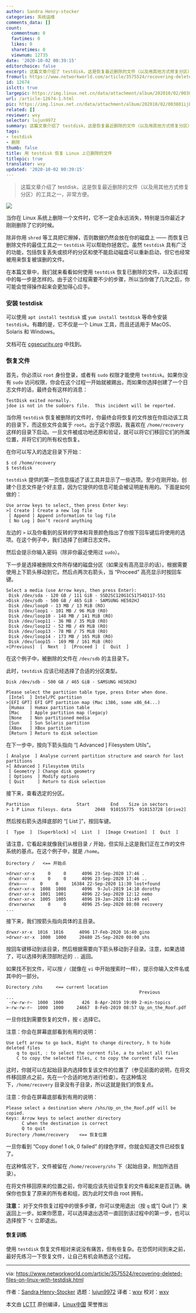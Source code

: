 ```yaml
---
author: Sandra Henry-stocker
categories: 系统运维
comments_data: []
count:
  commentnum: 0
  favtimes: 0
  likes: 0
  sharetimes: 0
  viewnum: 12735
date: '2020-10-02 00:39:15'
editorchoice: false
excerpt: 这篇文章介绍了 testdisk，这是恢复最近删除的文件（以及用其他方式修复分区）的工具之一，非常方便。
fromurl: https://www.networkworld.com/article/3575524/recovering-deleted-files-on-linux-with-testdisk.html
id: 12674
islctt: true
largepic: https://img.linux.net.cn/data/attachment/album/202010/02/003801ijb4e4lqrzqeanjz.jpg
url: /article-12674-1.html
pic: https://img.linux.net.cn/data/attachment/album/202010/02/003801ijb4e4lqrzqeanjz.jpg.thumb.jpg
related: []
reviewer: wxy
selector: lujun9972
summary: 这篇文章介绍了 testdisk，这是恢复最近删除的文件（以及用其他方式修复分区）的工具之一，非常方便。
tags:
- testdisk
- 删除
thumb: false
title: 用 testdisk 恢复 Linux 上已删除的文件
titlepic: true
translator: wxy
updated: '2020-10-02 00:39:15'
---
```



> 
> 这篇文章介绍了 testdisk，这是恢复最近删除的文件（以及用其他方式修复分区）的工具之一，非常方便。
> 
> 
> 


![](/data/attachment/album/202010/02/003801ijb4e4lqrzqeanjz.jpg)


当你在 Linux 系统上删除一个文件时，它不一定会永远消失，特别是当你最近才刚刚删除了它的时候。


除非你用 `shred` 等工具把它擦掉，否则数据仍然会放在你的磁盘上 —— 而恢复已删除文件的最佳工具之一 `testdisk` 可以帮助你拯救它。虽然 `testdisk` 具有广泛的功能，包括恢复丢失或损坏的分区和使不能启动磁盘可以重新启动，但它也经常被用来恢复被误删的文件。


在本篇文章中，我们就来看看如何使用 `testdisk` 恢复已删除的文件，以及该过程中的每一步是怎样的。由于这个过程需要不少的步骤，所以当你做了几次之后，你可能会觉得操作起来会更加得心应手。


### 安装 testdisk


可以使用 `apt install testdisk` 或 `yum install testdisk` 等命令安装 `testdisk`。有趣的是，它不仅是一个 Linux 工具，而且还适用于 MacOS、Solaris 和 Windows。


文档可在 [cgsecurity.org](https://www.cgsecurity.org/testdisk.pdf) 中找到。


### 恢复文件


首先，你必须以 `root` 身份登录，或者有 `sudo` 权限才能使用 `testdisk`。如果你没有 `sudo` 访问权限，你会在这个过程一开始就被踢出，而如果你选择创建了一个日志文件的话，最终会有这样的消息：



```
TestDisk exited normally.
jdoe is not in the sudoers file.  This incident will be reported.

```

当你用 `testdisk` 恢复被删除的文件时，你最终会将恢复的文件放在你启动该工具的目录下，而这些文件会属于 `root`。出于这个原因，我喜欢在 `/home/recovery` 这样的目录下启动。一旦文件被成功地还原和验证，就可以将它们移回它们的所属位置，并将它们的所有权也恢复。


在你可以写入的选定目录下开始：



```
$ cd /home/recovery
$ testdisk

```

`testdisk` 提供的第一页信息描述了该工具并显示了一些选项。至少在刚开始，创建个日志文件是个好主意，因为它提供的信息可能会被证明是有用的。下面是如何做的：



```
Use arrow keys to select, then press Enter key:
>[ Create ] Create a new log file
 [ Append ] Append information to log file
 [ No Log ] Don’t record anything

```

左边的 `>` 以及你看到的反转的字体和背景颜色指出了你按下回车键后将使用的选项。在这个例子中，我们选择了创建日志文件。


然后会提示你输入密码（除非你最近使用过 `sudo`）。


下一步是选择被删除文件所存储的磁盘分区（如果没有高亮显示的话）。根据需要使用上下箭头移动到它。然后点两次右箭头，当 “Proceed” 高亮显示时按回车键。



```
Select a media (use Arrow keys, then press Enter):
 Disk /dev/sda - 120 GB / 111 GiB - SSD2SC120G1CS1754D117-551
>Disk /dev/sdb - 500 GB / 465 GiB - SAMSUNG HE502HJ
 Disk /dev/loop0 - 13 MB / 13 MiB (RO)
 Disk /dev/loop1 - 101 MB / 96 MiB (RO)
 Disk /dev/loop10 - 148 MB / 141 MiB (RO)
 Disk /dev/loop11 - 36 MB / 35 MiB (RO)
 Disk /dev/loop12 - 52 MB / 49 MiB (RO)
 Disk /dev/loop13 - 78 MB / 75 MiB (RO)
 Disk /dev/loop14 - 173 MB / 165 MiB (RO)
 Disk /dev/loop15 - 169 MB / 161 MiB (RO)
>[Previous]  [  Next  ]  [Proceed ]  [  Quit  ]

```

在这个例子中，被删除的文件在 `/dev/sdb` 的主目录下。


此时，`testdisk` 应该已经选择了合适的分区类型。



```
Disk /dev/sdb - 500 GB / 465 GiB - SAMSUNG HE502HJ

Please select the partition table type, press Enter when done.
 [Intel  ] Intel/PC partition
>[EFI GPT] EFI GPT partition map (Mac i386, some x86_64...)
 [Humax  ] Humax partition table
 [Mac    ] Apple partition map (legacy)
 [None   ] Non partitioned media
 [Sun    ] Sun Solaris partition
 [XBox   ] XBox partition
 [Return ] Return to disk selection

```

在下一步中，按向下箭头指向 “[ Advanced ] Filesystem Utils”。



```
[ Analyse  ] Analyse current partition structure and search for lost partitions
>[ Advanced ] Filesystem Utils
 [ Geometry ] Change disk geometry
 [ Options  ] Modify options
 [ Quit     ] Return to disk selection

```

接下来，查看选定的分区。



```
Partition                  Start        End    Size in sectors
> 1 P Linux filesys. data         2048  910155775  910153728 [drive2]

```

然后按右箭头选择底部的 “[ List ]”，按回车键。



```
[  Type  ]  [Superblock] >[  List  ]  [Image Creation]  [  Quit  ]

```

请注意，它看起来就像我们从根目录 `/` 开始，但实际上这是我们正在工作的文件系统的基点。在这个例子中，就是 `/home`。



```
Directory /   <== 开始点

>drwxr-xr-x     0     0      4096 23-Sep-2020 17:46 .
 drwxr-xr-x     0     0      4096 23-Sep-2020 17:46 ..
 drwx———     0     0     16384 22-Sep-2020 11:30 lost+found
 drwxr-xr-x  1008  1008      4096  9-Jul-2019 14:10 dorothy
 drwxr-xr-x  1001  1001      4096 22-Sep-2020 12:12 nemo
 drwxr-xr-x  1005  1005      4096 19-Jan-2020 11:49 eel
 drwxrwxrwx     0     0      4096 25-Sep-2020 08:08 recovery
...

```

接下来，我们按箭头指向具体的主目录。



```
drwxr-xr-x  1016  1016      4096 17-Feb-2020 16:40 gino
>drwxr-xr-x  1000  1000     20480 25-Sep-2020 08:00 shs

```

按回车键移动到该目录，然后根据需要向下箭头移动到子目录。注意，如果选错了，可以选择列表顶部附近的 `..` 返回。


如果找不到文件，可以按 `/`（就像在 `vi` 中开始搜索时一样），提示你输入文件名或其中的一部分。



```
Directory /shs     <== current location
                                                   Previous
...
 -rw-rw-r—  1000  1000       426  8-Apr-2019 19:09 2-min-topics
>-rw-rw-r—  1000  1000     24667  8-Feb-2019 08:57 Up_on_the_Roof.pdf

```

一旦你找到需要恢复的文件，按 `c` 选择它。


注意：你会在屏幕底部看到有用的说明：



```
Use Left arrow to go back, Right to change directory, h to hide deleted files
    q to quit, : to select the current file, a to select all files
    C to copy the selected files, c to copy the current file <==

```

这时，你就可以在起始目录内选择恢复该文件的位置了（参见前面的说明，在将文件移回原点之前，先在一个合适的地方进行检查）。在这种情况下，`/home/recovery` 目录没有子目录，所以这就是我们的恢复点。


注意：你会在屏幕底部看到有用的说明：



```
Please select a destination where /shs/Up_on_the_Roof.pdf will be copied.
Keys: Arrow keys to select another directory
      C when the destination is correct
      Q to quit
Directory /home/recovery    <== 恢复位置

```

一旦你看到 “Copy done! 1 ok, 0 failed” 的绿色字样，你就会知道文件已经恢复了。


在这种情况下，文件被留在 `/home/recovery/shs` 下（起始目录，附加所选目录）。


在将文件移回原来的位置之前，你可能应该先验证恢复的文件看起来是否正确。确保你也恢复了原来的所有者和组，因为此时文件由 root 拥有。


**注意：** 对于文件恢复过程中的很多步骤，你可以使用退出（按 `q` 或“[ Quit ]”）来返回上一步。如果你愿意，可以选择退出选项一直回到该过程中的第一步，也可以选择按下 `^c` 立即退出。


#### 恢复训练


使用 `testdisk` 恢复文件相对来说没有痛苦，但有些复杂。在恐慌时间到来之前，最好先练习一下恢复文件，让自己有机会熟悉这个过程。




---


via: <https://www.networkworld.com/article/3575524/recovering-deleted-files-on-linux-with-testdisk.html>


作者：[Sandra Henry-Stocker](https://www.networkworld.com/author/Sandra-Henry_Stocker/) 选题：[lujun9972](https://github.com/lujun9972) 译者：[wxy](https://github.com/wxy) 校对：[wxy](https://github.com/wxy)


本文由 [LCTT](https://github.com/LCTT/TranslateProject) 原创编译，[Linux中国](https://linux.cn/) 荣誉推出